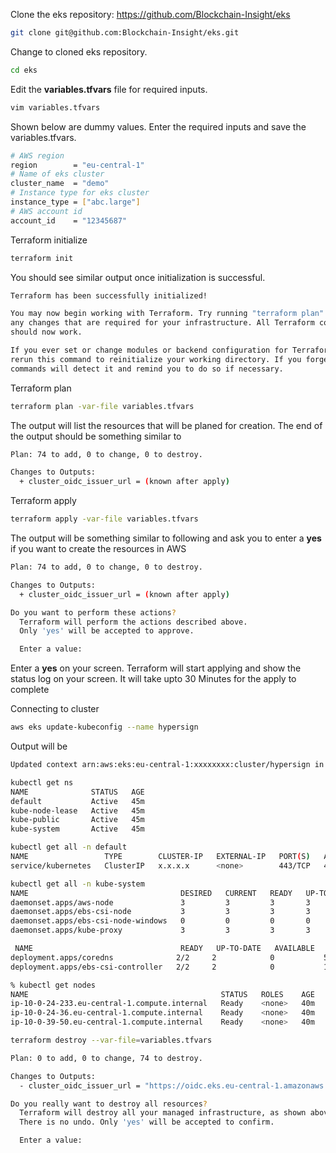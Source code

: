 Clone the eks repository: https://github.com/Blockchain-Insight/eks
```bash
git clone git@github.com:Blockchain-Insight/eks.git
```
Change to cloned eks repository.
```bash
cd eks
```
Edit the **variables.tfvars** file for required inputs.
```bash
vim variables.tfvars
```
Shown below are dummy values. Enter the required inputs and save the variables.tfvars.
```bash
# AWS region
region        = "eu-central-1"
# Name of eks cluster
cluster_name  = "demo"
# Instance type for eks cluster
instance_type = ["abc.large"]
# AWS account id
account_id    = "12345687"
```
Terraform initialize
```bash
terraform init
```
You should see similar output once initialization is successful.
```bash
Terraform has been successfully initialized!

You may now begin working with Terraform. Try running "terraform plan" to see
any changes that are required for your infrastructure. All Terraform commands
should now work.

If you ever set or change modules or backend configuration for Terraform,
rerun this command to reinitialize your working directory. If you forget, other
commands will detect it and remind you to do so if necessary.
```
Terraform plan
```bash
terraform plan -var-file variables.tfvars
```
The output will list the resources that will be planed for creation. The end of the output should be something similar to
```bash
Plan: 74 to add, 0 to change, 0 to destroy.

Changes to Outputs:
  + cluster_oidc_issuer_url = (known after apply)
```
Terraform apply
```bash
terraform apply -var-file variables.tfvars
```
The output will be something similar to following and ask you to enter a **yes** if you want to create the resources in AWS
```bash
Plan: 74 to add, 0 to change, 0 to destroy.

Changes to Outputs:
  + cluster_oidc_issuer_url = (known after apply)

Do you want to perform these actions?
  Terraform will perform the actions described above.
  Only 'yes' will be accepted to approve.

  Enter a value: 
```
Enter a **yes** on your screen. Terraform will start applying and show the status log on your screen. It will take upto 30 Minutes for the apply to complete

Connecting to cluster
```bash
aws eks update-kubeconfig --name hypersign
```
Output will be
```bash
Updated context arn:aws:eks:eu-central-1:xxxxxxxx:cluster/hypersign in /Users/xxxx/.kube/config
```
```bash
kubectl get ns
NAME              STATUS   AGE
default           Active   45m
kube-node-lease   Active   45m
kube-public       Active   45m
kube-system       Active   45m
```

```bash
kubectl get all -n default
NAME                 TYPE        CLUSTER-IP   EXTERNAL-IP   PORT(S)   AGE
service/kubernetes   ClusterIP   x.x.x.x      <none>        443/TCP   46m

```

```bash
kubectl get all -n kube-system
NAME                                  DESIRED   CURRENT   READY   UP-TO-DATE   AVAILABLE   NODE SELECTOR              AGE
daemonset.apps/aws-node               3         3         3       3            3           <none>                     46m
daemonset.apps/ebs-csi-node           3         3         3       3            3           kubernetes.io/os=linux     10m
daemonset.apps/ebs-csi-node-windows   0         0         0       0            0           kubernetes.io/os=windows   10m
daemonset.apps/kube-proxy             3         3         3       3            3           <none>                     46m

 NAME                                 READY   UP-TO-DATE   AVAILABLE   AGE
deployment.apps/coredns              2/2     2            0           51m
deployment.apps/ebs-csi-controller   2/2     2            0           14m

```

```bash
% kubectl get nodes
NAME                                           STATUS   ROLES    AGE   VERSION
ip-10-0-24-233.eu-central-1.compute.internal   Ready    <none>   40m   v1.24.11-eks-a59e1f0
ip-10-0-24-36.eu-central-1.compute.internal    Ready    <none>   40m   v1.24.11-eks-a59e1f0
ip-10-0-39-50.eu-central-1.compute.internal    Ready    <none>   40m   v1.24.11-eks-a59e1f0

```


```bash
terraform destroy --var-file=variables.tfvars
```

```bash
Plan: 0 to add, 0 to change, 74 to destroy.

Changes to Outputs:
  - cluster_oidc_issuer_url = "https://oidc.eks.eu-central-1.amazonaws.com/id/xxxxxx" -> null

Do you really want to destroy all resources?
  Terraform will destroy all your managed infrastructure, as shown above.
  There is no undo. Only 'yes' will be accepted to confirm.

  Enter a value:

```
  
